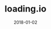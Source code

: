 ---
layout: site
title: "loading.io"
date: 2018-01-02
categories: [community]
version: 1.3.15
major: 1
minor: 3
patch: 15
slug: loading-io
link: https://loading.io/
submitter: lpolepeddi
permalink: /sites/:slug
---